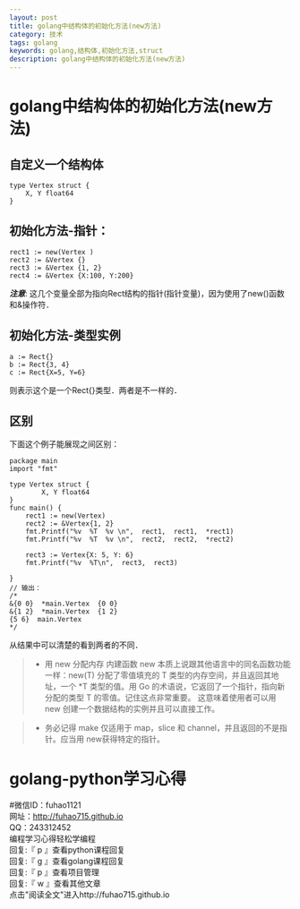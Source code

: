 ```yaml
---
layout: post
title: golang中结构体的初始化方法(new方法)
category: 技术
tags: golang
keywords: golang,结构体,初始化方法,struct
description: golang中结构体的初始化方法(new方法)
---
```





# golang中结构体的初始化方法(new方法)

## 自定义一个结构体

```golang
type Vertex struct {
    X, Y float64
}
```

## 初始化方法-指针：

```golang
rect1 := new(Vertex )
rect2 := &Vertex {}
rect3 := &Vertex {1, 2}
rect4 := &Vertex {X:100, Y:200}
```

***注意***: 这几个变量全部为指向Rect结构的指针(指针变量)，因为使用了new()函数和&操作符．

## 初始化方法-类型实例

```golang
a := Rect{}
b := Rect{3, 4}
c := Rect{X=5, Y=6}
```

则表示这个是一个Rect{}类型．两者是不一样的．

## 区别 
下面这个例子能展现之间区别：

```golang
package main
import "fmt"

type Vertex struct {
        X, Y float64
} 
func main() {
    rect1 := new(Vertex)
	rect2 := &Vertex{1, 2}
	fmt.Printf("%v  %T  %v \n",  rect1,  rect1,  *rect1)
	fmt.Printf("%v  %T  %v \n",  rect2,  rect2,  *rect2)

	rect3 := Vertex{X: 5, Y: 6}
	fmt.Printf("%v  %T\n",  rect3,  rect3)
    
}
// 输出：
/*
&{0 0}  *main.Vertex  {0 0} 
&{1 2}  *main.Vertex  {1 2} 
{5 6}  main.Vertex
*/
```


从结果中可以清楚的看到两者的不同．
> * 用 new 分配内存 内建函数 new 本质上说跟其他语言中的同名函数功能一样：new(T) 分配了零值填充的 T 类型的内存空间，并且返回其地址，一个 *T 类型的值。用 Go 的术语说，它返回了一个指针，指向新分配的类型 T 的零值。记住这点非常重要。 这意味着使用者可以用 new 创建一个数据结构的实例并且可以直接工作。

> * 务必记得 make 仅适用于 map，slice 和 channel，并且返回的不是指针。应当用 new获得特定的指针。


#     golang-python学习心得     
#微信ID：fuhao1121  
网址：http://fuhao715.github.io  
QQ：243312452   
编程学习心得轻松学编程   
回复:『 p 』查看python课程回复  
回复:『 g 』查看golang课程回复  
回复:『 p 』查看项目管理  
回复:『 w 』查看其他文章   
点击"阅读全文"进入http://fuhao715.github.io  
